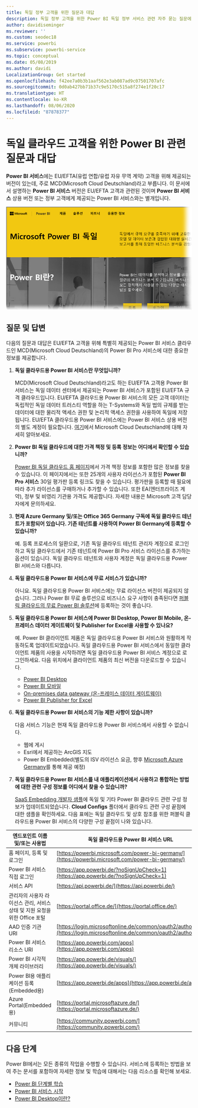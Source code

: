 ```yaml
---
title: 독일 정부 고객을 위한 질문과 대답
description: 독일 정부 고객을 위한 Power BI 독일 정부 서비스 관련 자주 묻는 질문에 대답
author: davidiseminger
ms.reviewer: ''
ms.custom: seodec18
ms.service: powerbi
ms.subservice: powerbi-service
ms.topic: conceptual
ms.date: 05/08/2019
ms.author: davidi
LocalizationGroup: Get started
ms.openlocfilehash: f42ee7a0b3b1aaf562e3ab087ad9c07501707afc
ms.sourcegitcommit: 0d0ab427bb71b37c9e5170c515a8f274e1f20c17
ms.translationtype: HT
ms.contentlocale: ko-KR
ms.lasthandoff: 08/06/2020
ms.locfileid: "87878377"
---
```

# <a name="frequently-asked-questions-for-power-bi-for-germany-cloud-customers"></a>독일 클라우드 고객을 위한 Power BI 관련 질문과 대답
**Power BI 서비스**에는 EU/EFTA(유럽 연합/유럽 자유 무역 계약) 고객을 위해 제공되는 버전이 있는데, 주로 MCD(Microsoft Cloud Deutschland)라고 부릅니다. 이 문서에서 설명하는 **Power BI 서비스** 버전은 EU/EFTA 고객과 관련된 것이며 **Power BI 서비스** 상용 버전 또는 정부 고객에게 제공되는 Power BI 서비스와는 별개입니다.

![Microsoft Power BI 독일 홈페이지의 스크린샷](media/service-govde-faq/govde-faq_01.png)

## <a name="questions-and-answers"></a>질문 및 답변

다음의 질문과 대답은 EU/EFTA 고객을 위해 특별히 제공되는 Power BI 서비스 클라우드인 MCD(Microsoft Cloud Deutschland)의 Power BI Pro 서비스에 대한 중요한 정보를 제공합니다.

1. **독일 클라우드용 Power BI 서비스란 무엇입니까?**
   
   MCD(Microsoft Cloud Deutschland)라고도 하는 EU/EFTA 고객용 Power BI 서비스는 독일 데이터 센터에서 제공되는 Power BI 서비스가 포함된 EU/EFTA 규격 클라우드입니다. EU/EFTA 클라우드용 Power BI 서비스의 모든 고객 데이터는 독립적인 독일 데이터 트러스티 역할을 하는 T-Systems와 독일 법의 규제를 받는 데이터에 대한 물리적 액세스 권한 및 논리적 액세스 권한을 사용하여 독일에 저장됩니다. EU/EFTA 클라우드용 Power BI 서비스에는 Power BI 서비스 상용 버전의 별도 계정이 필요합니다. [여기](https://www.microsoft.com/trustcenter/cloudservices/nationalcloud)에서 Microsoft Cloud Deutschland에 대해 자세히 알아보세요.
2. **Power BI 독일 클라우드에 대한 가격 책정 및 등록 정보는 어디에서 확인할 수 있습니까?**
   
   [Power BI 독일 클라우드 홈 페이지](https://powerbi.microsoft.com/power-bi-germany/)에서 가격 책정 정보를 포함한 많은 정보를 찾을 수 있습니다. 이 페이지에서는 또한 25개의 사용자 라이선스가 포함된 **Power BI Pro 서비스** 30일 평가판 등록 링크도 찾을 수 있습니다. 평가판을 등록할 때 필요에 따라 추가 라이선스를 구매하거나 추가할 수 있습니다. 또한 EA(엔터프라이즈 계약), 정부 및 비영리 기관용 가격도 제공합니다. 자세한 내용은 Microsoft 고객 담당자에게 문의하세요.
3. **현재 Azure Germany 및/또는 Office 365 Germany 구독에 독일 클라우드 테넌트가 포함되어 있습니다. 기존 테넌트를 사용하여 Power BI Germany에 등록할 수 있습니까?**
   
   예. 등록 프로세스의 일환으로, 기존 독일 클라우드 테넌트 관리자 계정으로 로그인하고 독일 클라우드에서 기존 테넌트에 Power BI Pro 서비스 라이선스를 추가하는 옵션이 있습니다. 독일 클라우드 테넌트와 사용자 계정은 독일 클라우드용 Power BI 서비스와 다릅니다.
4. **독일 클라우드용 Power BI 서비스에 무료 서비스가 있습니까?**
   
   아니요. 독일 클라우드용 Power BI 서비스에는 무료 라이선스 버전이 제공되지 않습니다. 그러나 Power BI 무료 솔루션으로 비즈니스 요구 사항이 충족된다면 [퍼블릭 클라우드의 무료 Power BI 솔루션](https://powerbi.microsoft.com/get-started/)에 등록하는 것이 좋습니다.
5. **독일 클라우드용 Power BI 서비스에 Power BI Desktop, Power BI Mobile, 온-프레미스 데이터 게이트웨이 및 Publisher for Excel을 사용할 수 있나요?**
   
   예. Power BI 클라이언트 제품은 독일 클라우드용 Power BI 서비스와 원활하게 작동하도록 업데이트되었습니다. 독일 클라우드용 Power BI 서비스에서 동일한 클라이언트 제품의 사용을 시작하려면 독일 클라우드용 Power BI 서비스 계정으로 로그인하세요. 다음 위치에서 클라이언트 제품의 최신 버전을 다운로드할 수 있습니다.
   
   * [Power BI Desktop](https://powerbi.microsoft.com/desktop/)
   * [Power BI 모바일](https://powerbi.microsoft.com/mobile/)
   * [On-premises data gateway (온-프레미스 데이터 게이트웨이)](https://powerbi.microsoft.com/gateway/)
   * [Power BI Publisher for Excel](https://powerbi.microsoft.com/excel-dashboard-publisher/)
6. **독일 클라우드용 Power BI 서비스의 기능 제한 사항이 있습니까?**
   
   다음 서비스 기능은 현재 독일 클라우드용 Power BI 서비스에서 사용할 수 없습니다.
   
   * 웹에 게시
   * Esri에서 제공하는 ArcGIS 지도
   * Power BI Embedded(별도의 ISV 라이선스 요금, 향후 [Microsoft Azure Germany](https://azure.microsoft.com/overview/clouds/germany/)를 통해 제공 예정)
7. **독일 클라우드용 Power BI 서비스를 내 애플리케이션에서 사용하고 통합하는 방법에 대한 관련 구성 정보를 어디에서 찾을 수 있습니까?**
   
   [SaaS Embedding 개발자 샘플](https://github.com/Microsoft/PowerBI-Developer-Samples)에 독일 및 기타 Power BI 클라우드 관련 구성 정보가 업데이트되었습니다. **Cloud Configs** 폴더에서 클라우드 관련 구성 끝점에 대한 샘플을 확인하세요. 다음 표에는 독일 클라우드 및 상호 참조를 위한 퍼블릭 클라우드용 Power BI 서비스의 다양한 구성 끝점이 나와 있습니다.

| **엔드포인트 이름 및/또는 사용법** | **독일 클라우드용 Power BI 서비스 URL** | **퍼블릭 클라우드의 해당 URL(상호 참조용)** |
| --- | --- | --- |
| 홈 페이지, 등록 및 로그인 |[https://powerbi.microsoft.com/power-bi-germany/](https://powerbi.microsoft.com/power-bi-germany/) |[https://powerbi.microsoft.com/](https://powerbi.microsoft.com/) |
| Power BI 서비스 직접 로그인 |[https://app.powerbi.de/?noSignUpCheck=1](https://app.powerbi.de/?noSignUpCheck=1) |[https://app.powerbi.com/?noSignUpCheck=1](https://app.powerbi.com/?noSignUpCheck=1) |
| 서비스 API |[https://api.powerbi.de/](https://api.powerbi.de/) |[https://api.powerbi.com/](https://api.powerbi.com/) |
| 관리자의 사용자 라이선스 관리, 서비스 상태 및 지원 요청을 위한 Office 포털 |[https://portal.office.de/](https://portal.office.de/) |[https://portal.office.com/](https://portal.office.com/) |
| AAD 인증 기관 URI |[https://login.microsoftonline.de/common/oauth2/authorize/](https://login.microsoftonline.de/common/oauth2/authorize/) |[https://login.microsoftonline.com/common/oauth2/authorize/](https://login.microsoftonline.com/common/oauth2/authorize/) |
| Power BI 서비스 리소스 URI |[https://app.powerbi.com/apps](https://app.powerbi.com/apps) | |
| Power BI 시각적 개체 라이브러리 |[https://app.powerbi.de/visuals/](https://app.powerbi.de/visuals/) |[https://app.powerbi.com/visuals/](https://app.powerbi.com/visuals/) |
| Power BI용 애플리케이션 등록(Embedded용) |[https://app.powerbi.de/apps](https://app.powerbi.de/apps) |[https://app.powerbi.com/apps](https://app.powerbi.com/apps) |
| Azure Portal(Embedded용) |[https://portal.microsoftazure.de/](https://portal.microsoftazure.de/) |[https://portal.azure.com/](https://portal.azure.com/) |
| 커뮤니티 |[https://community.powerbi.com/](https://community.powerbi.com/) |[https://community.powerbi.com/](https://community.powerbi.com/) |

## <a name="next-steps"></a>다음 단계
Power BI에서는 모든 종류의 작업을 수행할 수 있습니다. 서비스에 등록하는 방법을 보여 주는 문서를 포함하여 자세한 정보 및 학습에 대해서는 다음 리소스를 확인해 보세요.

* [Power BI 단계별 학습](../guided-learning/index.yml)
* [Power BI 서비스 시작](../fundamentals/service-get-started.md)
* [Power BI Desktop이란?](../fundamentals/desktop-what-is-desktop.md)
